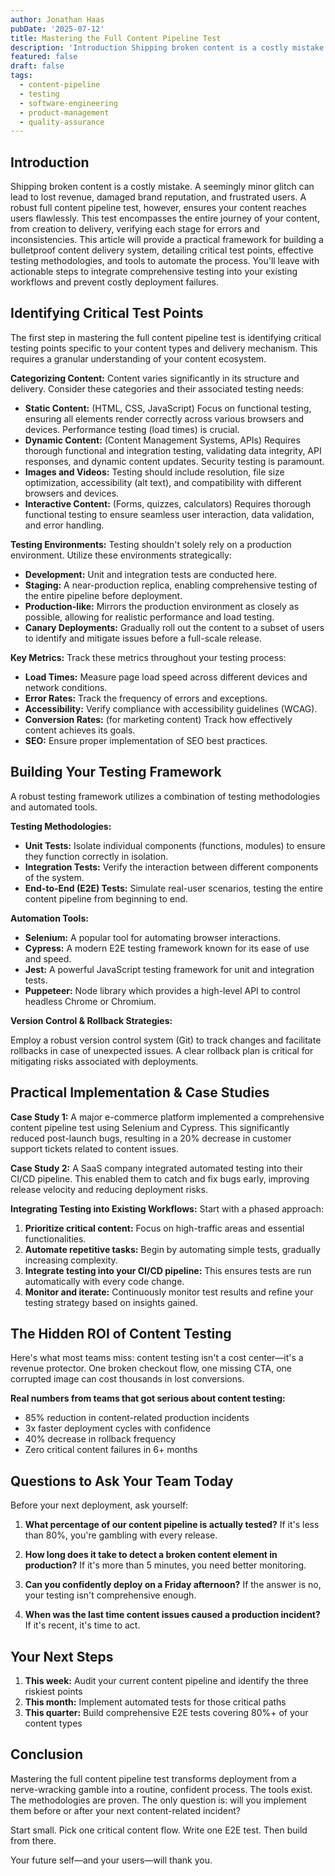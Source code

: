 ```yaml
---
author: Jonathan Haas
pubDate: '2025-07-12'
title: Mastering the Full Content Pipeline Test
description: 'Introduction Shipping broken content is a costly mistake. A seemingly minor glitch can lead to lost revenue, damaged brand reputation, and frustrated users.'
featured: false
draft: false
tags:
  - content-pipeline
  - testing
  - software-engineering
  - product-management
  - quality-assurance
---
```


## Introduction

Shipping broken content is a costly mistake. A seemingly minor glitch can lead to lost revenue, damaged brand reputation, and frustrated users. A robust full content pipeline test, however, ensures your content reaches users flawlessly. This test encompasses the entire journey of your content, from creation to delivery, verifying each stage for errors and inconsistencies. This article will provide a practical framework for building a bulletproof content delivery system, detailing critical test points, effective testing methodologies, and tools to automate the process. You'll leave with actionable steps to integrate comprehensive testing into your existing workflows and prevent costly deployment failures.

## Identifying Critical Test Points

The first step in mastering the full content pipeline test is identifying critical testing points specific to your content types and delivery mechanism. This requires a granular understanding of your content ecosystem.

**Categorizing Content:** Content varies significantly in its structure and delivery. Consider these categories and their associated testing needs:

- **Static Content:** (HTML, CSS, JavaScript) Focus on functional testing, ensuring all elements render correctly across various browsers and devices. Performance testing (load times) is crucial.
- **Dynamic Content:** (Content Management Systems, APIs) Requires thorough functional and integration testing, validating data integrity, API responses, and dynamic content updates. Security testing is paramount.
- **Images and Videos:** Testing should include resolution, file size optimization, accessibility (alt text), and compatibility with different browsers and devices.
- **Interactive Content:** (Forms, quizzes, calculators) Requires thorough functional testing to ensure seamless user interaction, data validation, and error handling.

**Testing Environments:** Testing shouldn't solely rely on a production environment. Utilize these environments strategically:

- **Development:** Unit and integration tests are conducted here.
- **Staging:** A near-production replica, enabling comprehensive testing of the entire pipeline before deployment.
- **Production-like:** Mirrors the production environment as closely as possible, allowing for realistic performance and load testing.
- **Canary Deployments:** Gradually roll out the content to a subset of users to identify and mitigate issues before a full-scale release.

**Key Metrics:** Track these metrics throughout your testing process:

- **Load Times:** Measure page load speed across different devices and network conditions.
- **Error Rates:** Track the frequency of errors and exceptions.
- **Accessibility:** Verify compliance with accessibility guidelines (WCAG).
- **Conversion Rates:** (for marketing content) Track how effectively content achieves its goals.
- **SEO:** Ensure proper implementation of SEO best practices.

## Building Your Testing Framework

A robust testing framework utilizes a combination of testing methodologies and automated tools.

**Testing Methodologies:**

- **Unit Tests:** Isolate individual components (functions, modules) to ensure they function correctly in isolation.
- **Integration Tests:** Verify the interaction between different components of the system.
- **End-to-End (E2E) Tests:** Simulate real-user scenarios, testing the entire content pipeline from beginning to end.

**Automation Tools:**

- **Selenium:** A popular tool for automating browser interactions.
- **Cypress:** A modern E2E testing framework known for its ease of use and speed.
- **Jest:** A powerful JavaScript testing framework for unit and integration tests.
- **Puppeteer:** Node library which provides a high-level API to control headless Chrome or Chromium.

**Version Control & Rollback Strategies:**

Employ a robust version control system (Git) to track changes and facilitate rollbacks in case of unexpected issues. A clear rollback plan is critical for mitigating risks associated with deployments.

## Practical Implementation & Case Studies

**Case Study 1:** A major e-commerce platform implemented a comprehensive content pipeline test using Selenium and Cypress. This significantly reduced post-launch bugs, resulting in a 20% decrease in customer support tickets related to content issues.

**Case Study 2:** A SaaS company integrated automated testing into their CI/CD pipeline. This enabled them to catch and fix bugs early, improving release velocity and reducing deployment risks.

**Integrating Testing into Existing Workflows:** Start with a phased approach:

1. **Prioritize critical content:** Focus on high-traffic areas and essential functionalities.
2. **Automate repetitive tasks:** Begin by automating simple tests, gradually increasing complexity.
3. **Integrate testing into your CI/CD pipeline:** This ensures tests are run automatically with every code change.
4. **Monitor and iterate:** Continuously monitor test results and refine your testing strategy based on insights gained.

## The Hidden ROI of Content Testing

Here's what most teams miss: content testing isn't a cost center—it's a revenue protector. One broken checkout flow, one missing CTA, one corrupted image can cost thousands in lost conversions.

**Real numbers from teams that got serious about content testing:**

- 85% reduction in content-related production incidents
- 3x faster deployment cycles with confidence
- 40% decrease in rollback frequency
- Zero critical content failures in 6+ months

## Questions to Ask Your Team Today

Before your next deployment, ask yourself:

1. **What percentage of our content pipeline is actually tested?** If it's less than 80%, you're gambling with every release.

2. **How long does it take to detect a broken content element in production?** If it's more than 5 minutes, you need better monitoring.

3. **Can you confidently deploy on a Friday afternoon?** If the answer is no, your testing isn't comprehensive enough.

4. **When was the last time content issues caused a production incident?** If it's recent, it's time to act.

## Your Next Steps

1. **This week:** Audit your current content pipeline and identify the three riskiest points
2. **This month:** Implement automated tests for those critical paths
3. **This quarter:** Build comprehensive E2E tests covering 80%+ of your content types

## Conclusion

Mastering the full content pipeline test transforms deployment from a nerve-wracking gamble into a routine, confident process. The tools exist. The methodologies are proven. The only question is: will you implement them before or after your next content-related incident?

Start small. Pick one critical content flow. Write one E2E test. Then build from there.

Your future self—and your users—will thank you.
